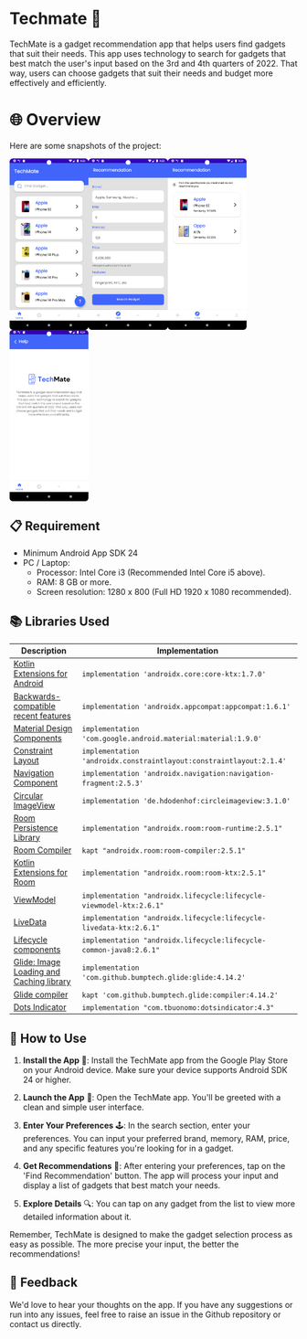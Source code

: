# Techmate 📱

TechMate is a gadget recommendation app that helps users find gadgets that suit their needs. This app uses technology to search for gadgets that best match the user's input based on the 3rd and 4th quarters of 2022. That way, users can choose gadgets that suit their needs and budget more effectively and efficiently.

# 🌐 Overview 

Here are some snapshots of the project:

<img src="Assets/techmate_1.png" height=300 align="left"/>
<img src="Assets/techmate_2.png" height=300 align="left"/>
<img src="Assets/techmate_3.png" height=300 align="left"/>
<img src="Assets/techmate_4.png" height=300 align="left"/>
<br clear="left"/>

## 📋 Requirement
- Minimum Android App SDK 24
- PC / Laptop:
  - Processor: Intel Core i3 (Recommended Intel Core i5 above).
  - RAM: 8 GB or more.
  - Screen resolution: 1280 x 800 (Full HD 1920 x 1080 recommended).

## 📚 Libraries Used
| Description | Implementation |
| --- | --- |
|[Kotlin Extensions for Android](https://developer.android.com/kotlin/ktx) | `implementation 'androidx.core:core-ktx:1.7.0'` |
|[Backwards-compatible recent features](https://developer.android.com/jetpack/androidx/releases/appcompat) | `implementation 'androidx.appcompat:appcompat:1.6.1'` |
|[Material Design Components](https://material.io/develop/android/docs/getting-started/) | `implementation 'com.google.android.material:material:1.9.0'` |
|[Constraint Layout](https://developer.android.com/training/constraint-layout) | `implementation 'androidx.constraintlayout:constraintlayout:2.1.4'` |
|[Navigation Component](https://developer.android.com/guide/navigation/navigation-getting-started) | `implementation 'androidx.navigation:navigation-fragment:2.5.3'` |
|[Circular ImageView](https://github.com/hdodenhof/CircleImageView) | `implementation 'de.hdodenhof:circleimageview:3.1.0'` |
|[Room Persistence Library](https://developer.android.com/training/data-storage/room) | `implementation "androidx.room:room-runtime:2.5.1"` |
|[Room Compiler](https://developer.android.com/jetpack/androidx/releases/room#declaring_dependencies) | `kapt "androidx.room:room-compiler:2.5.1"` |
|[Kotlin Extensions for Room](https://developer.android.com/jetpack/androidx/releases/room) | `implementation "androidx.room:room-ktx:2.5.1"` |
|[ViewModel](https://developer.android.com/topic/libraries/architecture/viewmodel) | `implementation "androidx.lifecycle:lifecycle-viewmodel-ktx:2.6.1"` |
|[LiveData](https://developer.android.com/topic/libraries/architecture/livedata) | `implementation "androidx.lifecycle:lifecycle-livedata-ktx:2.6.1"` |
|[Lifecycle components](https://developer.android.com/jetpack/androidx/releases/lifecycle) | `implementation "androidx.lifecycle:lifecycle-common-java8:2.6.1"` |
|[Glide: Image Loading and Caching library](https://github.com/bumptech/glide) | `implementation 'com.github.bumptech.glide:glide:4.14.2'` |
|[Glide compiler](https://github.com/bumptech/glide) | `kapt 'com.github.bumptech.glide:compiler:4.14.2'` |
|[Dots Indicator](https://github.com/tommybuonomo/dotsindicator) | `implementation "com.tbuonomo:dotsindicator:4.3"` |

## 📖 How to Use

1. **Install the App** 📲: Install the TechMate app from the Google Play Store on your Android device. Make sure your device supports Android SDK 24 or higher.

2. **Launch the App** 🚀: Open the TechMate app. You'll be greeted with a clean and simple user interface.

3. **Enter Your Preferences** 🕹️: In the search section, enter your preferences. You can input your preferred brand, memory, RAM, price, and any specific features you're looking for in a gadget.

4. **Get Recommendations** 📝: After entering your preferences, tap on the 'Find Recommendation' button. The app will process your input and display a list of gadgets that best match your needs.

5. **Explore Details** 🔍: You can tap on any gadget from the list to view more detailed information about it.

Remember, TechMate is designed to make the gadget selection process as easy as possible. The more precise your input, the better the recommendations!

## 💌 Feedback
We'd love to hear your thoughts on the app. If you have any suggestions or run into any issues, feel free to raise an issue in the Github repository or contact us directly.
